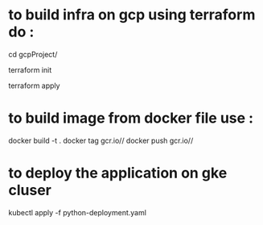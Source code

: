 # to build infra on gcp using terraform do : 


cd gcpProject/

terraform init

terraform apply

# to build image from docker file use :

docker build -t <img-name> .
docker tag <img-name> gcr.io/<project-id>/<img-name>
docker push gcr.io/<project-id>/<img-name>
  
# to deploy the application on gke cluser 
  
 kubectl apply -f python-deployment.yaml
